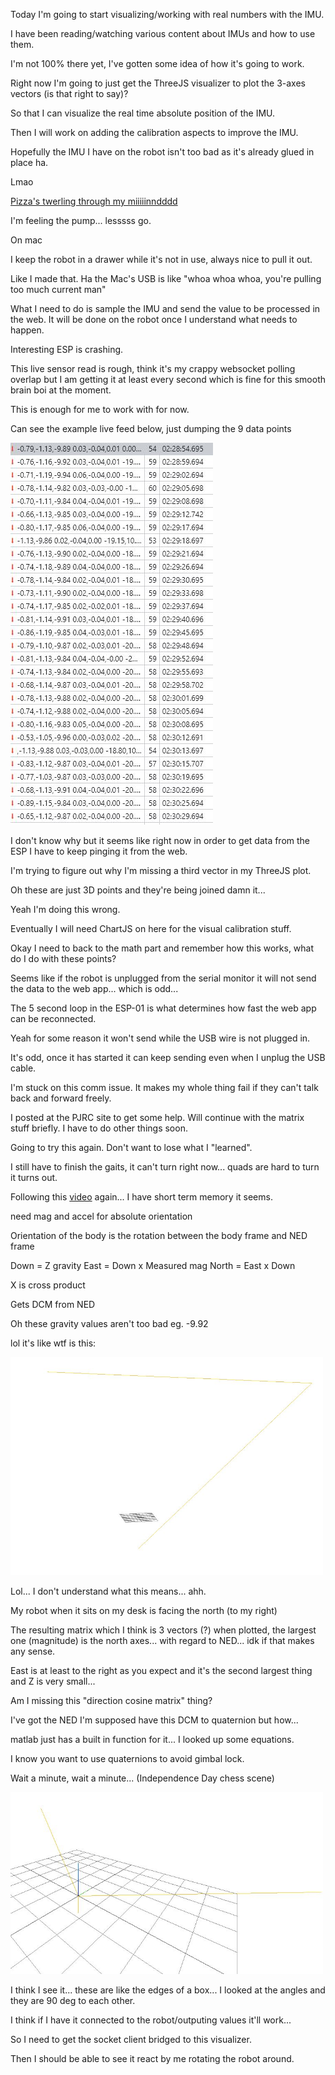 Today I'm going to start visualizing/working with real numbers with the IMU.

I have been reading/watching various content about IMUs and how to use them.

I'm not 100% there yet, I've gotten some idea of how it's going to work.

Right now I'm going to just get the ThreeJS visualizer to plot the 3-axes vectors (is that right to say)?

So that I can visualize the real time absolute position of the IMU.

Then I will work on adding the calibration aspects to improve the IMU.

Hopefully the IMU I have on the robot isn't too bad as it's already glued in place ha.

Lmao

[Pizza's twerling through my miiiiinndddd](https://www.youtube.com/watch?v=A3M-XFxF1UQ)

I'm feeling the pump... lesssss go.

On mac

I keep the robot in a drawer while it's not in use, always nice to pull it out.

Like I made that. Ha the Mac's USB is like "whoa whoa whoa, you're pulling too much current man"

What I need to do is sample the IMU and send the value to be processed in the web. It will be done on the robot once I understand what needs to happen.

Interesting ESP is crashing.

This live sensor read is rough, think it's my crappy websocket polling overlap but I am getting it at least every second which is fine for this smooth brain boi at the moment.

This is enough for me to work with for now.

Can see the example live feed below, just dumping the 9 data points

<img src="./media/01-26-2022--live-data.JPG">

I don't know why but it seems like right now in order to get data from the ESP I have to keep pinging it from the web.

I'm trying to figure out why I'm missing a third vector in my ThreeJS plot.

Oh these are just 3D points and they're being joined damn it...

Yeah I'm doing this wrong.

Eventually I will need ChartJS on here for the visual calibration stuff.

Okay I need to back to the math part and remember how this works, what do I do with these points?

Seems like if the robot is unplugged from the serial monitor it will not send the data to the web app... which is odd...

The 5 second loop in the ESP-01 is what determines how fast the web app can be reconnected.

Yeah for some reason it won't send while the USB wire is not plugged in.

It's odd, once it has started it can keep sending even when I unplug the USB cable.

I'm stuck on this comm issue. It makes my whole thing fail if they can't talk back and forward freely.

I posted at the PJRC site to get some help. Will continue with the matrix stuff briefly. I have to do other things soon.

Going to try this again. Don't want to lose what I "learned".

I still have to finish the gaits, it can't turn right now... quads are hard to turn it turns out.

Following this [video](https://www.youtube.com/watch?v=0rlvvYgmTvI) again... I have short term memory it seems.

need mag and accel for absolute orientation

Orientation of the body is the rotation between the body frame and NED frame

Down = Z gravity
East = Down x Measured mag
North = East x Down

X is cross product

Gets DCM from NED

Oh these gravity values aren't too bad eg. -9.92

lol it's like wtf is this:

<img src="./media/01-26-2022--lol-wtf.jpg" width="500">

Lol... I don't understand what this means... ahh.

My robot when it sits on my desk is facing the north (to my right)

The resulting matrix which I think is 3 vectors (?) when plotted, the largest one (magnitude) is the north axes... with regard to NED... idk if that makes any sense.

East is at least to the right as you expect and it's the second largest thing and Z is very small...

Am I missing this "direction cosine matrix" thing?

I've got the NED I'm supposed have this DCM to quaternion but how...

matlab just has a built in function for it... I looked up some equations.

I know you want to use quaternions to avoid gimbal lock.

Wait a minute, wait a minute... (Independence Day chess scene)

<img src="./media/01-26-2022--how-to-plot.JPG" width="500">

I think I see it... these are like the edges of a box... I looked at the angles and they are 90 deg to each other.

I think if I have it connected to the robot/outputing values it'll work...

So I need to get the socket client bridged to this visualizer.

Then I should be able to see it react by me rotating the robot around.

